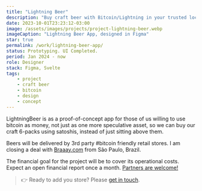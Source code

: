 ```yaml
---
title: "Lightning Beer"
description: "Buy craft beer with Bitcoin/Lightning in your trusted local store"
date: 2023-10-01T23:23:12-03:00
image: /assets/images/projects/project-lightning-beer.webp
imageCaption: "Lightning Beer App, designed in Figma"
star: true
permalink: /work/lightning-beer-app/
status: Prototyping. UI Completed.
period: Jan 2024 - now
role: Designer
stack: Figma, Svelte
tags:
    - project
    - craft beer
    - bitcoin
    - design
    - concept
---
```


<div class="wrapper">
    <p>
        LightningBeer is as a proof-of-concept app for those of us willing to use bitcoin as money, not just as one more speculative asset, so we can buy our craft 6-packs using satoshis, instead of just sitting above them.
    </p>
    <p>
        Beers will be delivered by 3rd party #bitcoin friendly retail stores. I am closing a deal with <a href="">Braaay.com</a> from São Paulo, Brazil.
    </p>
    <p>
        The financial goal for the project will be to cover its operational costs. 
        Expect an open financial report once a month. <u>Partners are welcome!</u>
    </p>
    <p>
        <blockquote>👉 Ready to add you store? Please <a href="/" title="Link to Homepage">get in touch</a>.</blockquote>
    </p>
</div>